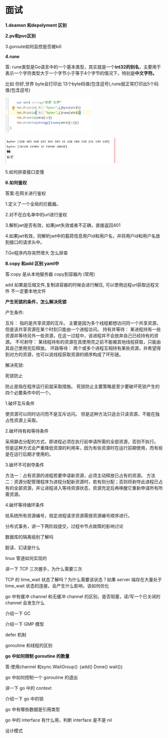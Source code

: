 # 面试

**1.deamon 和depolyment 区别**

**2.pv和pvc区别**

3.goroute如何监控是否被kill



**4.rune**

答: rune类型是Go语言中的一个基本类型，其实就是一个**int32的别名**，主要用于表示一个字符类型大于一个字节小于等于4个字节的情况下，特别是**中文字符。**

比如 你好,世界 byte会打印出 13个byte码值(包含逗号),rune就正常打印出5个码值(包含逗号)

![image-20230314072431651](面试题.assets/image-20230314072431651.png)

![image-20230314072508939](面试题.assets/image-20230314072508939.png)





5.如何排查接口变慢



**6.如何鉴权**

答案:在网关进行鉴权

1.定义了一个全局的拦截器。

2.对不在白名单中的url进行鉴权

3.解析jwt是否有效，如果jwt失效或者不正确，直接返回401

4.如果jwt有效，则解析jwt中的载荷信息用户id和用户名，并将用户id和用户名放到接口的请求头中。



7.Go程序内存突然增大 怎么排查



**8.copy 和add 区别 yaml中**

答:copy 是从本地服务器 copy到容器内 (常用)

add  如果是压缩文件,复制进容器的时候会进行解压, 可以使用远程url获取远程文件 不一定要本地文件







**产生死锁的条件，怎么解决死锁**

产生条件:

互斥：
指的是共享资源的互斥。
主要是因为多个线程都想访问同一个共享资源，但是该共享资源在某个时刻只能由一个进程访问。
持有并等待：
某进程持有一些资源并等待另外一些资源，在这一过程中，该进程并不会放弃自己已经持有的资源。
不可剥夺：
某线程持有的资源在其使用完之前不能被其他线程获取，只能由其自己使用完后释放。
环路等待：
两个或多个进程互相持有某些资源，并希望得到对方的资源，也可以说线程获取资源的顺序构成了环形链。

解决死锁:

死锁防止

防止是指在程序运行前就采取措施。
死锁防止主要策略是至少要破坏死锁产生的四个必要条件中的一个。

1.破坏互斥条件

使资源可以同时访问而不是互斥访问。
但是这种方法只适合只读资源，不能在独占性资源上采取。

2.破坏持有和等待条件

采用静态分配的方式，即进程必须在执行前申请所需的全部资源，否则不执行。
但是这种方式会严重降低资源的利用率，因为有些资源时在运行前期使用，而有些是在运行后期才使用的。

3.破坏不可剥夺条件

方法一：占有资源的进程若要申请新资源，必须主动释放已占有的资源。
方法二：资源分配管理程序为进程分配新资源时，若有则分配；否则将剥夺此进程已占有的全部资源，并让进程进入等待资源状态，资源充足后再唤醒它重新申请所有所需资源。

4.破坏等待循环条件

给系统所有资源编号，规定进程请求资源需按资源编号顺序进行。



分布式事务，讲一下两阶段提交，过程中节点故障的影响讨论 



数据库的隔离级别了解吗 



脏读、幻读是什么 



linux 管道如何实现的 



讲一下 TCP 三次握手，为什么需要三次



TCP 的 time_wait 状态了解吗？为什么需要该状态？如果 server 端存在大量处于 time_wait 状态的连接，会产生什么影响，该如何优化

go 中有缓冲 channel 和无缓冲 channel 的区别，是否阻塞，读/写一个已关闭的 channel 会发生什么

介绍一下 GC   

介绍一下 GMP 模型   

defer  机制  

goroutine 和线程的区别  



**go 中如何限制 goroutine 的数量**  

答:使用channel 和sync.WaitGroup() ｛add() Done() wait()｝



go 中如何控制一个 goroutine  的退出  

讲一下 go 中的 context 

介绍一下 go 中的锁 

go 中有哪些数据是引用类型 

go 中的 interface 有什么用，判断 interface 是不是 nil 

设计模式